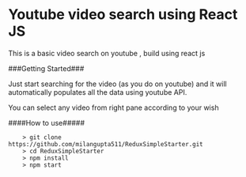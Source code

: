 # Youtube video search using React JS

This is a basic video search on youtube , build using react js

###Getting Started###

Just start searching for the video (as you do on youtube) and it will automatically populates all the data using youtube API. 

You can select any video from right pane according to your wish 

####How to use#####

```
	> git clone https://github.com/milangupta511/ReduxSimpleStarter.git
	> cd ReduxSimpleStarter
	> npm install
	> npm start
```

